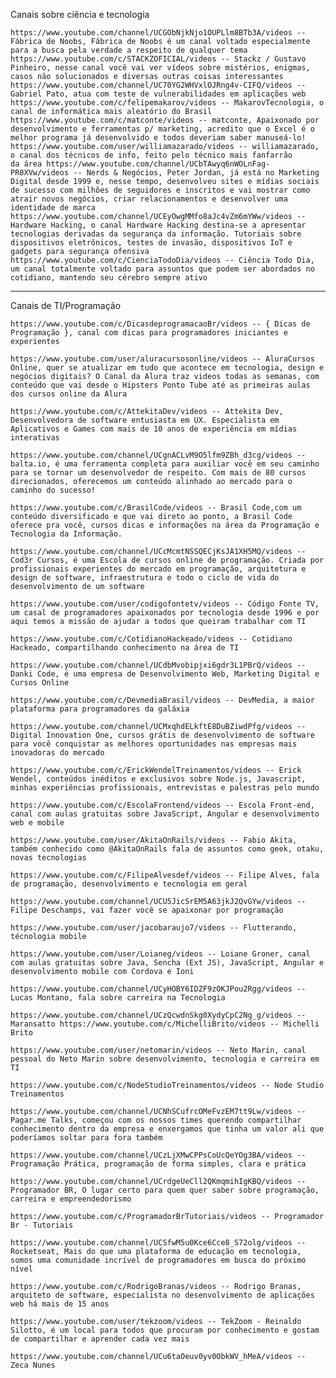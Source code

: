 Canais sobre ciência e tecnologia

    https://www.youtube.com/channel/UCGObNjkNjo1OUPLlm8BTb3A/videos -- Fábrica de Noobs, Fábrica de Noobs é um canal voltado especialmente para a busca pela verdade a respeito de qualquer tema
    https://www.youtube.com/c/STACKZOFICIAL/videos -- Stackz / Gustavo Pinheiro, nesse canal você vai ver vídeos sobre mistérios, enigmas, casos não solucionados e diversas outras coisas interessantes
    https://www.youtube.com/channel/UC70YG2WHVxlOJRng4v-CIFQ/videos -- Gabriel Pato, atua com teste de vulnerabilidades em aplicações web
    https://www.youtube.com/c/felipemakarov/videos -- MakarovTecnologia, o canal de informática mais aleatório do Brasil
    https://www.youtube.com/c/matconte/videos -- matconte, Apaixonado por desenvolvimento e ferramentas p/ marketing, acredito que o Excel é o melhor programa já desenvolvido e todos deveriam saber manuseá-lo!
    https://www.youtube.com/user/williamazarado/videos -- williamazarado, o canal dos técnicos de info, feito pelo técnico mais fanfarrão
    da área https://www.youtube.com/channel/UCbTAwyq6nWOLnFag-PR0XVw/videos -- Nerds & Negócios, Peter Jordan, já está no Marketing Digital desde 1999 e, nesse tempo, desenvolveu sites e mídias sociais de sucesso com milhões de seguidores e inscritos e vai mostrar como atrair novos negócios, criar relacionamentos e desenvolver uma identidade de marca
    https://www.youtube.com/channel/UCEyOwgMMfo8aJc4vZm6mYWw/videos -- Hardware Hacking, o canal Hardware Hacking destina-se a apresentar tecnologias derivadas da segurança da informação. Tutoriais sobre dispositivos eletrônicos, testes de invasão, dispositivos IoT e gadgets para segurança ofensiva
    https://www.youtube.com/c/CienciaTodoDia/videos -- Ciência Todo Dia, um canal totalmente voltado para assuntos que podem ser abordados no cotidiano, mantendo seu cérebro sempre ativo

---

Canais de TI/Programação

    https://www.youtube.com/c/DicasdeprogramacaoBr/videos -- { Dicas de Programação }, canal com dicas para programadores iniciantes e experientes

    https://www.youtube.com/user/aluracursosonline/videos -- AluraCursos Online, quer se atualizar em tudo que acontece em tecnologia, design e negócios digitais? O Canal da Alura traz videos todas as semanas, com conteúdo que vai desde o Hipsters Ponto Tube até as primeiras aulas dos cursos online da Alura

    https://www.youtube.com/c/AttekitaDev/videos -- Attekita Dev, Desenvolvedora de software entusiasta em UX. Especialista em Aplicativos e Games com mais de 10 anos de experiência em mídias interativas

    https://www.youtube.com/channel/UCgnACLvM9O5lfm9ZBh_d3cg/videos -- balta.io, é uma ferramenta completa para auxiliar você em seu caminho para se tornar um desenvolvedor de respeito. Com mais de 80 cursos direcionados, oferecemos um conteúdo alinhado ao mercado para o caminho do sucesso!

    https://www.youtube.com/c/BrasilCode/videos -- Brasil Code,com um conteúdo diversificado e que vai direto ao ponto, a Brasil Code oferece pra você, cursos dicas e informações na área da Programação e Tecnologia da Informação.

    https://www.youtube.com/channel/UCcMcmtNSSQECjKsJA1XH5MQ/videos -- Cod3r Cursos, é uma Escola de cursos online de programação. Criada por profissionais experientes do mercado em programação, arquitetura e design de software, infraestrutura e todo o ciclo de vida do desenvolvimento de um software

    https://www.youtube.com/user/codigofontetv/videos -- Código Fonte TV, um casal de programadores apaixonados por tecnologia desde 1996 e por aqui temos a missão de ajudar a todos que queiram trabalhar com TI

    https://www.youtube.com/c/CotidianoHackeado/videos -- Cotidiano Hackeado, compartilhando conhecimento na área de TI

    https://www.youtube.com/channel/UCdbMvobipjxi6gdr3L1PBrQ/videos -- Danki Code, é uma empresa de Desenvolvimento Web, Marketing Digital e Cursos Online

    https://www.youtube.com/c/DevmediaBrasil/videos -- DevMedia, a maior plataforma para programadores da galáxia

    https://www.youtube.com/channel/UCMxqhdELkftE8DuBZiwdPfg/videos -- Digital Innovation One, cursos grátis de desenvolvimento de software para você conquistar as melhores oportunidades nas empresas mais inovadoras do mercado

    https://www.youtube.com/c/ErickWendelTreinamentos/videos -- Erick Wendel, conteúdos inéditos e exclusivos sobre Node.js, Javascript, minhas experiências profissionais, entrevistas e palestras pelo mundo

    https://www.youtube.com/c/EscolaFrontend/videos -- Escola Front-end, canal com aulas gratuitas sobre JavaScript, Angular e desenvolvimento web e mobile

    https://www.youtube.com/user/AkitaOnRails/videos -- Fabio Akita, também conhecido como @AkitaOnRails fala de assuntos como geek, otaku, novas tecnologias

    https://www.youtube.com/c/FilipeAlvesdef/videos -- Filipe Alves, fala de programação, desenvolvimento e tecnologia em geral

    https://www.youtube.com/channel/UCU5JicSrEM5A63jkJ2QvGYw/videos -- Filipe Deschamps, vai fazer você se apaixonar por programação

    https://www.youtube.com/user/jacobaraujo7/videos -- Flutterando, técnologia mobile

    https://www.youtube.com/user/Loianeg/videos -- Loiane Groner, canal com aulas gratuitas sobre Java, Sencha (Ext JS), JavaScript, Angular e desenvolvimento mobile com Cordova e Ioni

    https://www.youtube.com/channel/UCyHOBY6IDZF9zOKJPou2Rgg/videos -- Lucas Montano, fala sobre carreira na Tecnologia

    https://www.youtube.com/channel/UCzQcwdnSkg0XydyCpC2Ng_g/videos -- Maransatto https://www.youtube.com/c/MichelliBrito/videos -- Michelli Brito

    https://www.youtube.com/user/netomarin/videos -- Neto Marin, canal pessoal do Neto Marin sobre desenvolvimento, tecnologia e carreira em TI

    https://www.youtube.com/c/NodeStudioTreinamentos/videos -- Node Studio Treinamentos

    https://www.youtube.com/channel/UCNhSCufrcOMeFvzEM7tt9Lw/videos -- Pagar.me Talks, começou com os nossos times querendo compartilhar conhecimento dentro da empresa e enxergamos que tinha um valor ali que poderíamos soltar para fora também

    https://www.youtube.com/channel/UCzLjXMwCPPsCoUcQeYOg3BA/videos -- Programação Prática, programação de forma simples, clara e prática

    https://www.youtube.com/channel/UCrdgeUeCll2QKmqmihIgKBQ/videos -- Programador BR, O lugar certo para quem quer saber sobre programação, carreira e empreendedorismo

    https://www.youtube.com/c/ProgramadorBrTutoriais/videos -- Programador Br - Tutoriais

    https://www.youtube.com/channel/UCSfwM5u0Kce6Cce8_S72olg/videos -- Rocketseat, Mais do que uma plataforma de educação em tecnologia, somos uma comunidade incrível de programadores em busca do próximo nível

    https://www.youtube.com/c/RodrigoBranas/videos -- Rodrigo Branas, arquiteto de software, especialista no desenvolvimento de aplicações web há mais de 15 anos

    https://www.youtube.com/user/tekzoom/videos -- TekZoom - Reinaldo Silotto, é um local para todos que procuram por conhecimento e gostam de compartilhar e aprender cada vez mais

    https://www.youtube.com/channel/UCu6taOeuv0yv0ObkWV_hMeA/videos -- Zeca Nunes
